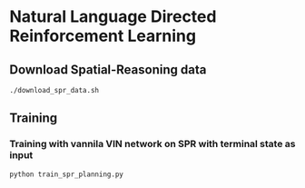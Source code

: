 # Natural Language Directed Reinforcement Learning

## Download Spatial-Reasoning data

```
./download_spr_data.sh
```

## Training

### Training with vannila VIN network on SPR with terminal state as input

```
python train_spr_planning.py
```



